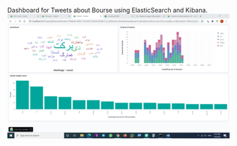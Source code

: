Dashboard for Tweets about Bourse using ElasticSearch and Kibana.<br/>
![alt text](https://github.com/PSS1998/DB-Lab/blob/main/Lab9/Dashboard.png)
